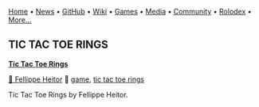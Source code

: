 [Home](https://qb64.com) • [News](/news.md) • [GitHub](/github.md) • [Wiki](/wiki.md) • [Games](/games.md) • [Media](/media.md) • [Community](/community.md) • [Rolodex](/rolodex.md) • [More...](/more.md)

## TIC TAC TOE RINGS

**[Tic Tac Toe Rings](tic-tac-toe-rings/index)**

[🐝 Fellippe Heitor](fellippe-heitor) 🔗 [game](game), [tic tac toe rings](tic-tac-toe-rings)

Tic Tac Toe Rings by Fellippe Heitor.
